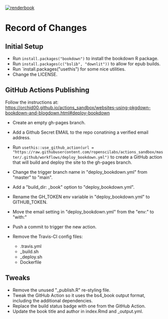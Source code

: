 [![renderbook](https://github.com/PRIMER-e/bookdown-demo/actions/workflows/deploy_bookdown.yml/badge.svg)](https://github.com/PRIMER-e/bookdown-demo/actions/workflows/deploy_bookdown.yml)

# Record of Changes

## Initial Setup

  - Run `install.packages("bookdown")` to install the bookdown R package.
  - Run `install.packages(c("bslib", "downlit"))` to allow for epub builds.
  - Run `install.packages("usethis") for some nice utilities.
  - Change the LICENSE.

## GitHub Actions Publishing

Follow the instructions at: <https://orchid00.github.io/actions_sandbox/websites-using-pkgdown-bookdown-and-blogdown.html#deploy-bookdown>

  - Create an empty gh-pages branch.
  - Add a Github Secret EMAIL to the repo conatining a verified email address.
  - Run `usethis::use_github_action(url = "https://raw.githubusercontent.com/ropenscilabs/actions_sandbox/master/.github/workflows/deploy_bookdown.yml")` to create a GitHub action that will build and deploy the site to the gh-pages branch.

  - Change the trigger branch name in "deploy_bookdown.yml" from "master" to "main".
  - Add a "build_dir: _book" option to "deploy_bookdown.yml".
  - Rename the GH_TOKEN env variable in "deploy_bookdown.yml" to GITHUB_TOKEN.
  - Move the email setting in "deploy_bookdown.yml" from the "env:" to "with:"
  - Push a commit to trigger the new action.
  - Remove the Travis-CI config files:
    - .travis.yml
    - _build.sh
    - _deploy.sh
    - Dockerfile
    
## Tweaks

  - Remove the unused "_publish.R" re-styling file.
  - Tweak the GitHub Action so it uses the bs4_book output format, including the additional dependencies.
  - Replace the build status badge with one from the GitHub Action.
  - Update the book title and author in index.Rmd and _output.yml.
